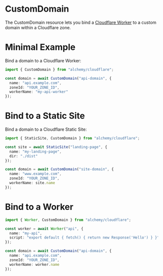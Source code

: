 # CustomDomain

The CustomDomain resource lets you bind a [Cloudflare Worker](https://developers.cloudflare.com/workers/platform/routing/custom-domains/) to a custom domain within a Cloudflare zone.

# Minimal Example

Bind a domain to a Cloudflare Worker:

```ts
import { CustomDomain } from "alchemy/cloudflare";

const domain = await CustomDomain("api-domain", {
  name: "api.example.com", 
  zoneId: "YOUR_ZONE_ID",
  workerName: "my-api-worker"
});
```

# Bind to a Static Site

Bind a domain to a Cloudflare Static Site:

```ts
import { StaticSite, CustomDomain } from "alchemy/cloudflare";

const site = await StaticSite("landing-page", {
  name: "my-landing-page",
  dir: "./dist"
});

const domain = await CustomDomain("site-domain", {
  name: "www.example.com",
  zoneId: "YOUR_ZONE_ID", 
  workerName: site.name
});
```

# Bind to a Worker

```ts
import { Worker, CustomDomain } from "alchemy/cloudflare";

const worker = await Worker("api", {
  name: "my-api",
  script: "export default { fetch() { return new Response('Hello') } }"
});

const domain = await CustomDomain("api-domain", {
  name: "api.example.com",
  zoneId: "YOUR_ZONE_ID",
  workerName: worker.name
});
```